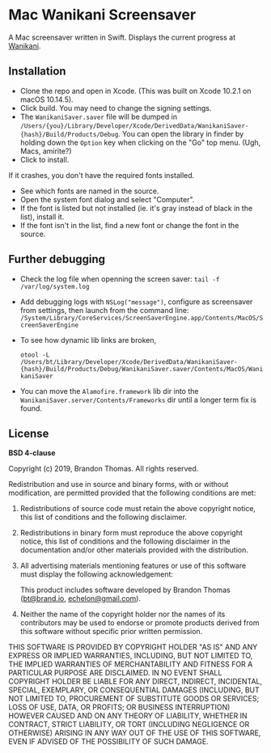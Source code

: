 Mac Wanikani Screensaver
========================
A Mac screensaver written in Swift. Displays the current progress at
[Wanikani](https://www.wanikani.com/).

Installation
------------
- Clone the repo and open in Xcode. (This was built on Xcode 10.2.1 on
  macOS 10.14.5).
- Click build. You may need to change the signing settings.
- The `WanikaniSaver.saver` file will be dumped in
  `/Users/{you}/Library/Developer/Xcode/DerivedData/WanikaniSaver-{hash}/Build/Products/Debug`.
  You can open the library in finder by holding down the `Option` key
  when clicking on the "Go" top menu. (Ugh, Macs, amirite?)
- Click to install.

If it crashes, you don't have the required fonts installed.

- See which fonts are named in the source.
- Open the system font dialog and select "Computer".
- If the font is listed but not installed (ie. it's gray instead of black
  in the list), install it.
- If the font isn't in the list, find a new font or change the font in
  the source.

Further debugging
-----------------
- Check the log file when openning the screen saver:
  `tail -f /var/log/system.log`
- Add debugging logs with `NSLog("message")`, configure as screensaver from settings,
  then launch from the command line:
  `/System/Library/CoreServices/ScreenSaverEngine.app/Contents/MacOS/ScreenSaverEngine`

- To see how dynamic lib links are broken,

  `otool -L /Users/bt/Library/Developer/Xcode/DerivedData/WanikaniSaver-{hash}/Build/Products/Debug/WanikaniSaver.saver/Contents/MacOS/WanikaniSaver`

- You can move the `Alamofire.framework` lib dir into the
  `WanikaniSaver.server/Contents/Frameworks` dir until a longer term fix is found.

License
-------
**BSD 4-clause**

Copyright (c) 2019, Brandon Thomas. All rights reserved.

Redistribution and use in source and binary forms, with or without
modification, are permitted provided that the following conditions are
met:

1. Redistributions of source code must retain the above copyright
   notice, this list of conditions and the following disclaimer.

2. Redistributions in binary form must reproduce the above copyright
   notice, this list of conditions and the following disclaimer in the
   documentation and/or other materials provided with the distribution.

3. All advertising materials mentioning features or use of this software
   must display the following acknowledgement:

   This product includes software developed by Brandon Thomas
   (bt@brand.io, echelon@gmail.com).

4. Neither the name of the copyright holder nor the names of its
   contributors may be used to endorse or promote products derived from
   this software without specific prior written permission.

THIS SOFTWARE IS PROVIDED BY COPYRIGHT HOLDER "AS IS" AND ANY EXPRESS OR
IMPLIED WARRANTIES, INCLUDING, BUT NOT LIMITED TO, THE IMPLIED
WARRANTIES OF MERCHANTABILITY AND FITNESS FOR A PARTICULAR PURPOSE ARE
DISCLAIMED. IN NO EVENT SHALL COPYRIGHT HOLDER BE LIABLE FOR ANY DIRECT,
INDIRECT, INCIDENTAL, SPECIAL, EXEMPLARY, OR CONSEQUENTIAL DAMAGES
(INCLUDING, BUT NOT LIMITED TO, PROCUREMENT OF SUBSTITUTE GOODS OR
SERVICES; LOSS OF USE, DATA, OR PROFITS; OR BUSINESS INTERRUPTION)
HOWEVER CAUSED AND ON ANY THEORY OF LIABILITY, WHETHER IN CONTRACT,
STRICT LIABILITY, OR TORT (INCLUDING NEGLIGENCE OR OTHERWISE) ARISING IN
ANY WAY OUT OF THE USE OF THIS SOFTWARE, EVEN IF ADVISED OF THE
POSSIBILITY OF SUCH DAMAGE.
